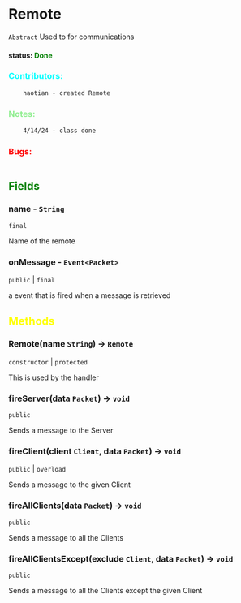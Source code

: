 # Remote
`Abstract`
Used to for communications 
#### status: <span style="color:green;">Done</span>
### <span style="color:cyan;">Contributors:</span>
<!--put your names here between the ``` if you worked on it, and put what you did-->
```diff
    haotian - created Remote
```
### <span style="color:lightgreen;">Notes:</span>
```diff
    4/14/24 - class done
```
### <span style="color:red;">Bugs:</span>
```diff
```
## <span style="color:green;">Fields</span>

### name - `String`
`final`

Name of the remote

### onMessage - `Event<Packet>`
`public` | `final`

a event that is fired when a message is retrieved 


## <span style="color:yellow;">Methods</span>

### Remote(name `String`) -> `Remote`
`constructor` | `protected`

This is used by the handler

### fireServer(data `Packet`) -> `void`
`public` 

Sends a message to the Server

### fireClient(client `Client`, data `Packet`) -> `void`
`public` | `overload`

Sends a message to the given Client

### fireAllClients(data `Packet`) -> `void`
`public` 

Sends a message to all the Clients

### fireAllClientsExcept(exclude `Client`, data `Packet`) -> `void`
`public` 

Sends a message to all the Clients except the given Client

